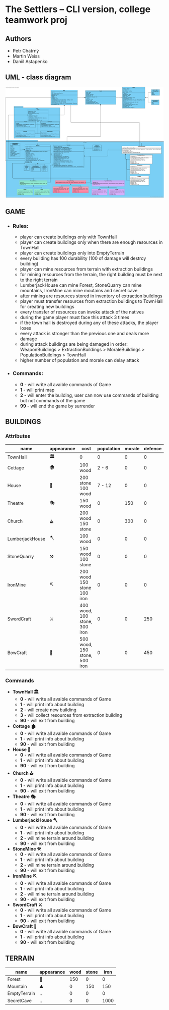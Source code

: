 # The Settlers – CLI version, college teamwork proj

## Authors

- Petr Chatrný
- Martin Weiss
- Daniil Astapenko

## UML - class diagram

![Where diagram](./diagram.svg)

## GAME

- ### Rules:

  - player can create buildings only with TownHall
  - player can create buildings only when there are enough resources in TownHall
  - player can create buildings only into EmptyTerrain
  - every building has 100 durability (100 of damage will destroy building)
  - player can mine resources from terrain with extraction buildings
  - for mining resources from the terrain, the right building must be next to the right terrain
  - LumberjackHouse can mine Forest, StoneQuarry can mine mountains, IronMine can mine moutains and secret cave
  - after mining are resources stored in inventory of extraction buildings
  - player must transfer resources from extraction buildings to TownHall for creating new buildings
  - every transfer of resources can invoke attack of the natives
  - during the game player must face this attack 3 times
  - if the town hall is destroyed during any of these attacks, the player loses
  - every attack is stronger than the previous one and deals more damage
  - during attack buildings are being damaged in order: WeaponBuildings > ExtractionBuildings > MoraleBuildings > PopulationBuildings > TownHall
  - higher number of population and morale can delay attack

- ### Commands:
  - **0** - will write all avaible commands of Game
  - **1** - will print map
  - **2** - will enter the building, user can now use commands of building but not commands of the game
  - **99** - will end the game by surrender

## BUILDINGS

### Attributes

| name            | appearance | cost                          | population | morale | defence |
| --------------- | ---------- | ----------------------------- | ---------- | ------ | ------- |
| TownHall        | 🏛          | 0                             | 0          | 0      | 0       |
| Cottage         | 🏚          | 100 wood                      | 2 - 6      | 0      | 0       |
| House           | 🏢         | 200 stone 100 wood            | 7 - 12     | 0      | 0       |
| Theatre         | 🎭         | 150 wood                      | 0          | 150    | 0       |
| Church          | ⛪         | 200 wood 150 stone            | 0          | 300    | 0       |
| LumberjackHouse | 🪓         | 100 wood                      | 0          | 0      | 0       |
| StoneQuarry     | ⚒️         | 150 wood 100 stone            | 0          | 0      | 0       |
| IronMine        | ⛏️         | 200 wood 150 stone 100 iron   | 0          | 0      | 0       |
| SwordCraft      | ⚔️         | 400 wood, 100 stone, 300 iron | 0          | 0      | 250     |
| BowCraft        | 🏹         | 500 wood, 150 stone, 500 iron | 0          | 0      | 450     |

### Commands

- **TownHall 🏛**
  - **0** - will write all avaible commands of Game
  - **1** - will print info about building
  - **2** - will create new building
  - **3** - will collect resources from extraction building
  - **90** - will exit from building
- **Cottage 🏚**
  - **0** - will write all avaible commands of Game
  - **1** - will print info about building
  - **90** - will exit from building
- **House 🏢**
  - **0** - will write all avaible commands of Game
  - **1** - will print info about building
  - **90** - will exit from building
- **Church ⛪**
  - **0** - will write all avaible commands of Game
  - **1** - will print info about building
  - **90** - will exit from building
- **Theatre 🎭**
  - **0** - will write all avaible commands of Game
  - **1** - will print info about building
  - **90** - will exit from building
- **LumberjackHouse 🪓**
  - **0** - will write all avaible commands of Game
  - **1** - will print info about building
  - **2** - will mine terrain around building
  - **90** - will exit from building
- **StoneMine ⚒️**
  - **0** - will write all avaible commands of Game
  - **1** - will print info about building
  - **2** - will mine terrain around building
  - **90** - will exit from building
- **IronMine ⛏️**
  - **0** - will write all avaible commands of Game
  - **1** - will print info about building
  - **2** - will mine terrain around building
  - **90** - will exit from building
- **SwordCraft ⚔️**
  - **0** - will write all avaible commands of Game
  - **1** - will print info about building
  - **90** - will exit from building
- **BowCraft 🏹**
  - **0** - will write all avaible commands of Game
  - **1** - will print info about building
  - **90** - will exit from building

## TERRAIN

| name         | appearance | wood | stone | iron |
| ------------ | ---------- | ---- | ----- | ---- |
| Forest       | 🌲         | 150  | 0     | 0    |
| Mountain     | ⛰️         | 0    | 150   | 150  |
| EmptyTerrain | ..         | 0    | 0     | 0    |
| SecretCave   | ..         | 0    | 0     | 1000 |
